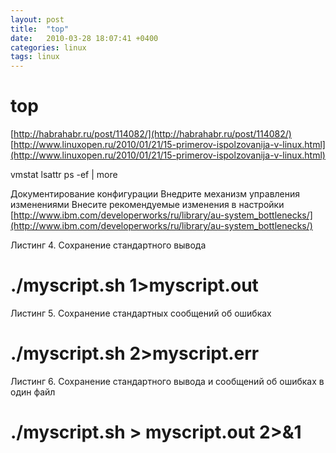 ```yaml
---
layout: post
title:  "top"
date:   2010-03-28 18:07:41 +0400
categories: linux
tags: linux
---
```


# top
[http://habrahabr.ru/post/114082/](http://habrahabr.ru/post/114082/)
[http://www.linuxopen.ru/2010/01/21/15-primerov-ispolzovanija-v-linux.html](http://www.linuxopen.ru/2010/01/21/15-primerov-ispolzovanija-v-linux.html)

vmstat
lsattr
ps -ef | more

Документирование конфигурации
Внедрите механизм управления изменениями
Внесите рекомендуемые изменения в настройки
[http://www.ibm.com/developerworks/ru/library/au-system_bottlenecks/](http://www.ibm.com/developerworks/ru/library/au-system_bottlenecks/)


Листинг 4. Сохранение стандартного вывода

		 
# ./myscript.sh 1>myscript.out


Листинг 5. Сохранение стандартных сообщений об ошибках

		 
# ./myscript.sh 2>myscript.err


Листинг 6. Сохранение стандартного вывода и сообщений об ошибках в один файл

		 
			
# ./myscript.sh > myscript.out 2>&1
